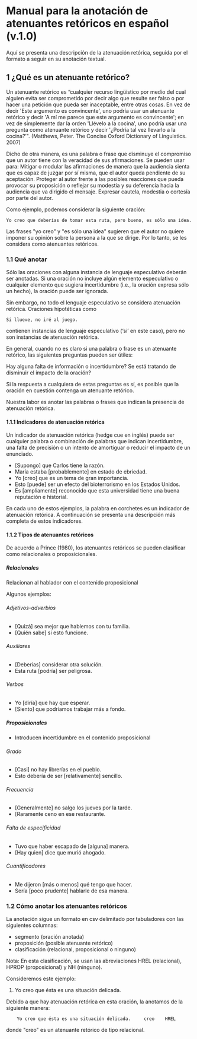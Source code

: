 # Manual para la anotación de atenuantes retóricos en español (v.1.0)

Aquí se presenta una descripción de la atenuación retórica, seguida por el
formato a seguir en su anotación textual. 

## 1 ¿Qué es un atenuante retórico?

Un atenuante retórico es “cualquier recurso lingüístico por medio del cual 
alguien evita ser comprometido por decir algo que resulte ser falso o por hacer 
una petición que pueda ser inaceptable, entre otras cosas. En vez de decir 
'Este argumento es convincente', uno podría usar un atenuante retórico y 
decir 'A mí me parece que este argumento es convincente'; en vez de 
simplemente dar la orden 'Llévelo a la cocina', uno podría usar una pregunta 
como atenuante retórico y decir '¿Podría tal vez llevarlo a la cocina?’". 
(Matthews, Peter. The Concise Oxford Dictionary of Linguistics. 2007)

Dicho de otra manera, es una palabra o frase que disminuye el compromiso que un 
autor tiene con la veracidad de sus afirmaciones. Se pueden usar para:
Mitigar o modular las afirmaciones de manera que la audiencia sienta que es 
capaz de juzgar por sí misma, que el autor queda pendiente de su aceptación.
Proteger al autor frente a las posibles reacciones que pueda provocar su 
proposición o reflejar su modestia y su deferencia hacia la audiencia que va 
dirigido el mensaje.
Expresar cautela, modestia o cortesía por parte del autor.

Como ejemplo, podemos considerar la siguiente oración:

	Yo creo que deberías de tomar esta ruta, pero bueno, es sólo una idea.

Las frases "yo creo" y "es sólo una idea" sugieren que el autor no quiere 
imponer su opinión sobre la persona a la que se dirige. Por lo tanto, se les 
considera como atenuantes retóricos.

### 1.1 Qué anotar

Sólo las oraciones con alguna instancia de lenguaje especulativo deberán ser 
anotadas. Si una oración no incluye algún elemento especulativo o cualquier 
elemento que sugiera incertidumbre (i.e., la oración expresa sólo un hecho), 
la oración puede ser ignorada.

Sin embargo, no todo el lenguaje especulativo se considera atenuación 
retórica. Oraciones hipotéticas como

	Si llueve, no iré al juego.

contienen instancias de lenguaje especulativo (‘si’ en este caso), pero no 
son instancias de atenuación retórica.

En general, cuando no es claro si una palabra o frase es un atenuante 
retórico, las siguientes preguntas pueden ser útiles:

Hay alguna falta de información o incertidumbre? 
Se está tratando de disminuir el impacto de la oración?

Si la respuesta a cualquiera de estas preguntas es sí, es posible que la
oración en cuestión contenga un atenuante retórico.

Nuestra labor es anotar las palabras o frases que indican la presencia de 
atenuación retórica.

#### 1.1.1 Indicadores de atenuación retórica

Un indicador de atenuación retórica (hedge cue en inglés) puede ser 
cualquier palabra o combinación de palabras que indican incertidumbre, una 
falta de precisión o un intento de amortiguar o reducir el impacto de un 
enunciado.

- [Supongo] que Carlos tiene la razón.
- María estaba [probablemente] en estado de ebriedad.
- Yo [creo] que es un tema de gran importancia.
- Esto [puede] ser un efecto del bioterrorismo en los Estados Unidos.
- Es [ampliamente] reconocido que esta universidad tiene una buena reputación e 
historial.

En cada uno de estos ejemplos, la palabra en corchetes es un indicador de 
atenuación retórica. A continuación se presenta una descripción más 
completa de estos indicadores.

#### 1.1.2 Tipos de atenuantes retóricos

De acuerdo a Prince (1980), los atenuantes retóricos se pueden clasificar como 
relacionales o proposicionales.

##### Relacionales

Relacionan al hablador con el contenido proposicional

Algunos ejemplos:

###### Adjetivos-adverbios

- [Quizá] sea mejor que hablemos con tu familia.
- [Quién sabe] si esto funcione.

###### Auxiliares

- [Deberías] considerar otra solución.
- Esta ruta [podría] ser peligrosa.

###### Verbos

- Yo [diría] que hay que esperar.
- [Siento] que podríamos trabajar más a fondo.

##### Proposicionales

- Introducen incertidumbre en el contenido proposicional

###### Grado

- [Casi] no hay librerías en el pueblo.
- Esto debería de ser [relativamente] sencillo.

###### Frecuencia

- [Generalmente] no salgo los jueves por la tarde.
- [Raramente ceno en ese restaurante.

###### Falta de especificidad

- Tuvo que haber escapado de [alguna] manera.
- [Hay quien] dice que murió ahogado.

###### Cuantificadores

- Me dijeron [más o menos] qué tengo que hacer.
- Sería [poco prudente] hablarle de esa manera.

### 1.2 Cómo anotar los atenuantes retóricos

La anotación sigue un formato en csv delimitado por tabuladores con las siguientes
columnas:

- segmento (oración anotada)
- proposición (posible atenuante retórico)
- clasificación (relacional, proposicional o ninguno)

Nota: En esta clasificación, se usan las abreviaciones HREL (relacional), HPROP
(proposicional) y NH (ninguno).

Consideremos este ejemplo:

1. Yo creo que ésta es una situación delicada.

Debido a que hay atenuación retórica en esta oración, la anotamos de la siguiente manera:

        Yo creo que ésta es una situación delicada.     creo    HREL

donde "creo" es un atenuante retórico de tipo relacional.
